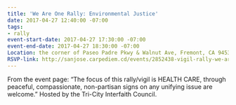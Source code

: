 ```yaml
---
title: 'We Are One Rally: Environmental Justice'
date: 2017-04-27 12:40:00 -07:00
tags:
- rally
event-start-date: 2017-04-27 17:30:00 -07:00
event-end-date: 2017-04-27 18:30:00 -07:00
Location: the corner of Paseo Padre Pkwy & Walnut Ave, Fremont, CA 94538
RSVP-link: http://sanjose.carpediem.cd/events/2852438-vigil-rally-we-are-one-at-walnut-paseo-padre-fremont/
---
```


From the event page: “The focus of this rally/vigil is HEALTH CARE, through peaceful, compassionate, non-partisan signs on any unifying issue are welcome.” Hosted by the Tri-City Interfaith Council.